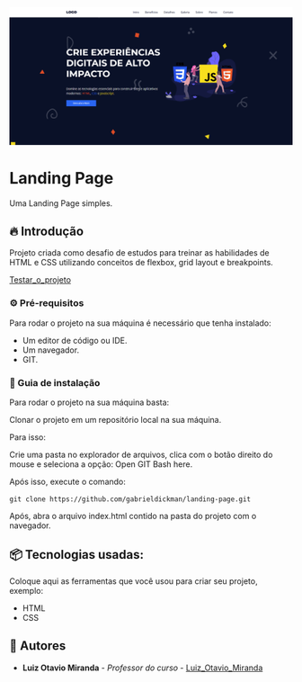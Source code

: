
![Logo do projeto](https://github.com/gabrieldickman/landing-page/blob/main/assets/img/mockup.PNG)

# Landing Page

Uma Landing Page simples.

## 🔥 Introdução

Projeto criada como desafio de estudos para treinar as habilidades de HTML e CSS utilizando conceitos de flexbox, grid layout e breakpoints.

[Testar_o_projeto](https://simplelandingpag3.netlify.app/)

### ⚙️ Pré-requisitos

Para rodar o projeto na sua máquina é necessário que tenha instalado:
- Um editor de código ou IDE.
- Um navegador.
- GIT.

### 🔨 Guia de instalação

Para rodar o projeto na sua máquina basta:

Clonar o projeto em um repositório local na sua máquina.

Para isso:

Crie uma pasta no explorador de arquivos, clica com o botão direito do mouse e seleciona a opção: Open GIT Bash here.

Após isso, execute o comando:
```
git clone https://github.com/gabrieldickman/landing-page.git
```
Após, abra o arquivo index.html contido na pasta do projeto com o navegador.

## 📦 Tecnologias usadas:

Coloque aqui as ferramentas que você usou para criar seu projeto, exemplo:

* HTML
* CSS

## 👷 Autores

* **Luiz Otavio Miranda** - *Professor do curso* - [Luiz_Otavio_Miranda](https://github.com/luizomf)
